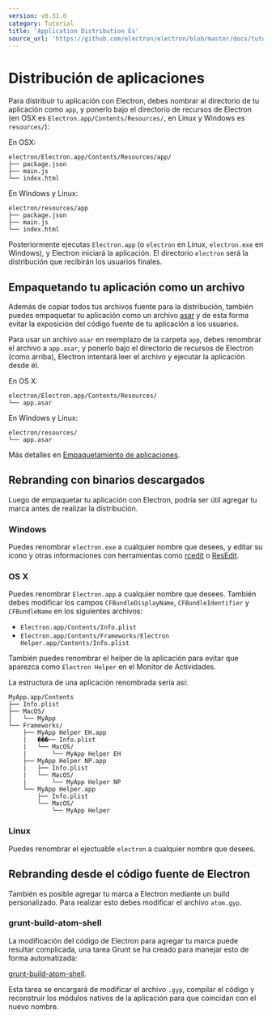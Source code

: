 ```yaml
---
version: v0.31.0
category: Tutorial
title: 'Application Distribution Es'
source_url: 'https://github.com/electron/electron/blob/master/docs/tutorial/application-distribution-es.md'
---
```


# Distribución de aplicaciones

Para distribuir tu aplicación con Electron, debes nombrar al directorio de tu aplicación
como `app`, y ponerlo bajo el directorio de recursos de Electron (en OSX es `Electron.app/Contents/Resources/`,
en Linux y Windows es `resources/`):

En OSX:

```text
electron/Electron.app/Contents/Resources/app/
├── package.json
├── main.js
└── index.html
```

En Windows y Linux:

```text
electron/resources/app
├── package.json
├── main.js
└── index.html
```

Posteriormente ejecutas `Electron.app` (o `electron` en Linux, `electron.exe` en Windows),
y Electron iniciará la aplicación.  El directorio `electron` será la distribución que recibirán los usuarios finales.

## Empaquetando tu aplicación como un archivo

Además de copiar todos tus archivos fuente para la distribución, también puedes
empaquetar tu aplicación como un archivo [asar](https://github.com/atom/asar)
y de esta forma evitar la exposición del código fuente de tu aplicación a los usuarios.

Para usar un archivo `asar` en reemplazo de la carpeta `app`, debes renombrar
el archivo a `app.asar`, y ponerlo bajo el directorio de recursos de Electron (como arriba),
Electron intentará leer el archivo y ejecutar la aplicación desde él.

En OS X:

```text
electron/Electron.app/Contents/Resources/
└── app.asar
```

En Windows y Linux:

```text
electron/resources/
└── app.asar
```

Más detalles en [Empaquetamiento de aplicaciones](http://electron.atom.io/docs/v0.31.0/tutorial/application-packaging-es).

## Rebranding con binarios descargados

Luego de empaquetar tu aplicación con Electron, podría ser útil agregar tu marca
antes de realizar la distribución.

### Windows

Puedes renombrar `electron.exe` a cualquier nombre que desees, y editar su ícono y otras informaciones
con herramientas como [rcedit](https://github.com/atom/rcedit) o [ResEdit](http://www.resedit.net).

### OS X

Puedes renombrar `Electron.app` a cualquier nombre que desees. También debes modificar los campos 
`CFBundleDisplayName`, `CFBundleIdentifier` y `CFBundleName` en los siguientes archivos:

* `Electron.app/Contents/Info.plist`
* `Electron.app/Contents/Frameworks/Electron Helper.app/Contents/Info.plist`

También puedes renombrar el helper de la aplicación para evitar que aparezca como  `Electron Helper`
en el Monitor de Actividades.

La estructura de una aplicación renombrada sería así:

```
MyApp.app/Contents
├── Info.plist
├── MacOS/
│   └── MyApp
└── Frameworks/
    ├── MyApp Helper EH.app
    |   ���── Info.plist
    |   └── MacOS/
    |       └── MyApp Helper EH
    ├── MyApp Helper NP.app
    |   ├── Info.plist
    |   └── MacOS/
    |       └── MyApp Helper NP
    └── MyApp Helper.app
        ├── Info.plist
        └── MacOS/
            └── MyApp Helper
```

### Linux

Puedes renombrar el ejectuable `electron` a cualquier nombre que desees.

## Rebranding desde el código fuente de Electron

También es posible agregar tu marca a Electron mediante un build personalizado.
Para realizar esto debes modificar el archivo `atom.gyp`.

### grunt-build-atom-shell

La modificación del código de Electron para agregar tu marca puede resultar complicada, una tarea Grunt
se ha creado para manejar esto de forma automatizada:

[grunt-build-atom-shell](https://github.com/paulcbetts/grunt-build-atom-shell).

Esta tarea se encargará de modificar el archivo `.gyp`, compilar el código
y reconstruir los módulos nativos de la aplicación para que coincidan con el nuevo nombre.
